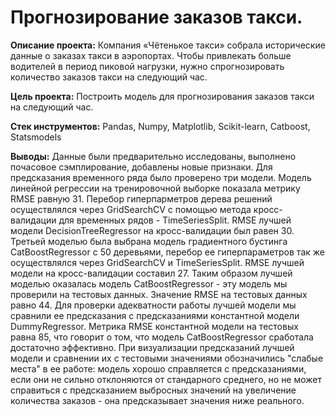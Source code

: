 # Прогнозирование заказов такси.
**Описание проекта:**
Компания «Чётенькое такси» собрала исторические данные о заказах такси в аэропортах. Чтобы привлекать больше водителей в период пиковой нагрузки, нужно спрогнозировать количество заказов такси на следующий час.

**Цель проекта:**
Построить модель для прогнозирования заказов такси на следующий час.

**Стек инструментов:** Pandas, Numpy, Matplotlib, Scikit-learn, Catboost, Statsmodels

**Выводы:** 
Данные были предварительно исследованы, выполнено почасовое сэмплирование, добавлены новые признаки. Для предсказания временного ряда было проверено три модели.
Модель линейной регрессии на тренировочной выборке показала метрику RMSE равную 31. Перебор гиперпарметров дерева решений осуществлялся через GridSearchCV с помощью метода кросс-валидации для временных рядов - TimeSeriesSplit. RMSE лучшeй модели DecisionTreeRegressor на кросс-валидации был равен 30. Третьей моделью была выбрана модель градиентного бустинга CatBoostRegressor с 50 деревьями, перебор ее гиперпараметров так же осуществлялся через GridSearchCV и TimeSeriesSplit. RMSE лучшей модели на кросс-валидации составил 27.
Таким образом лучшей моделью оказалась модель CatBoostRegressor - эту модель мы проверили на тестовых данных. Значение RMSE на тестовых данных равно 44. Для проверки адекватности работы лучшей модели мы сравнили ее предсказания с предсказаниями константной модели DummyRegressor. Метрика RMSE константной модели на тестовых равна 85, что говорит о том, что модель CatBoostRegressor сработала достаточно эффективно. При визуализации предсказаний лучшей модели и сравнении их с тестовыми значениями обозначились "слабые места" в ее работе: модель хорошо справляется с предсказаниями, если они не сильно отклоняются от стандарного среднего, но не может справиться с предсказанием выбросных значений на увеличение количества заказов - она предсказывает значения ниже реального.

